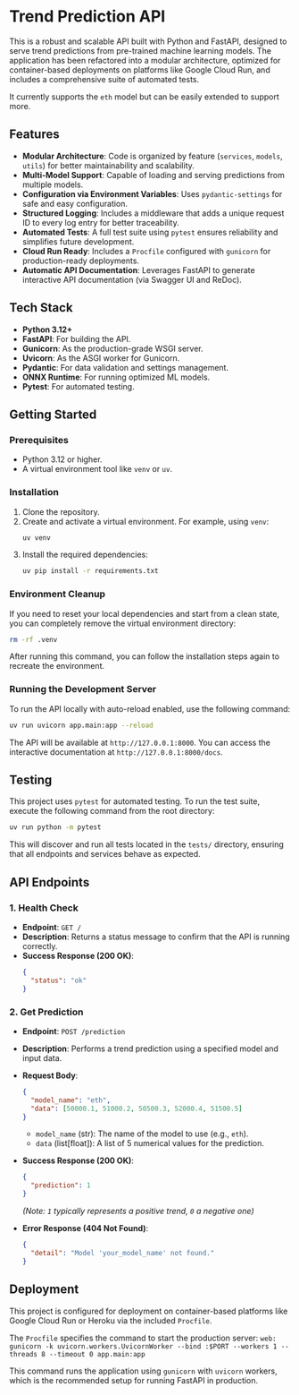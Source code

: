 # Trend Prediction API

This is a robust and scalable API built with Python and FastAPI, designed to serve trend predictions from pre-trained machine learning models. The application has been refactored into a modular architecture, optimized for container-based deployments on platforms like Google Cloud Run, and includes a comprehensive suite of automated tests.

It currently supports the `eth` model but can be easily extended to support more.

## Features

- **Modular Architecture**: Code is organized by feature (`services`, `models`, `utils`) for better maintainability and scalability.
- **Multi-Model Support**: Capable of loading and serving predictions from multiple models.
- **Configuration via Environment Variables**: Uses `pydantic-settings` for safe and easy configuration.
- **Structured Logging**: Includes a middleware that adds a unique request ID to every log entry for better traceability.
- **Automated Tests**: A full test suite using `pytest` ensures reliability and simplifies future development.
- **Cloud Run Ready**: Includes a `Procfile` configured with `gunicorn` for production-ready deployments.
- **Automatic API Documentation**: Leverages FastAPI to generate interactive API documentation (via Swagger UI and ReDoc).

## Tech Stack

- **Python 3.12+**
- **FastAPI**: For building the API.
- **Gunicorn**: As the production-grade WSGI server.
- **Uvicorn**: As the ASGI worker for Gunicorn.
- **Pydantic**: For data validation and settings management.
- **ONNX Runtime**: For running optimized ML models.
- **Pytest**: For automated testing.

## Getting Started

### Prerequisites

- Python 3.12 or higher.
- A virtual environment tool like `venv` or `uv`.

### Installation

1.  Clone the repository.
2.  Create and activate a virtual environment. For example, using `venv`:
    ```bash
    uv venv
    ```
3.  Install the required dependencies:
    ```bash
    uv pip install -r requirements.txt
    ```

### Environment Cleanup

If you need to reset your local dependencies and start from a clean state, you can completely remove the virtual environment directory:

```bash
rm -rf .venv
```

After running this command, you can follow the installation steps again to recreate the environment.

### Running the Development Server

To run the API locally with auto-reload enabled, use the following command:

```bash
uv run uvicorn app.main:app --reload
```

The API will be available at `http://127.0.0.1:8000`. You can access the interactive documentation at `http://127.0.0.1:8000/docs`.

## Testing

This project uses `pytest` for automated testing. To run the test suite, execute the following command from the root directory:

```bash
uv run python -m pytest
```

This will discover and run all tests located in the `tests/` directory, ensuring that all endpoints and services behave as expected.

## API Endpoints

### 1. Health Check

- **Endpoint**: `GET /`
- **Description**: Returns a status message to confirm that the API is running correctly.
- **Success Response (200 OK)**:
  ```json
  {
    "status": "ok"
  }
  ```

### 2. Get Prediction

- **Endpoint**: `POST /prediction`
- **Description**: Performs a trend prediction using a specified model and input data.
- **Request Body**:
  ```json
  {
    "model_name": "eth",
    "data": [50000.1, 51000.2, 50500.3, 52000.4, 51500.5]
  }
  ```
  - `model_name` (str): The name of the model to use (e.g., `eth`).
  - `data` (list[float]): A list of 5 numerical values for the prediction.

- **Success Response (200 OK)**:
  ```json
  {
    "prediction": 1
  }
  ```
  *(Note: `1` typically represents a positive trend, `0` a negative one)*

- **Error Response (404 Not Found)**:
  ```json
  {
    "detail": "Model 'your_model_name' not found."
  }
  ```

## Deployment

This project is configured for deployment on container-based platforms like Google Cloud Run or Heroku via the included `Procfile`.

The `Procfile` specifies the command to start the production server:
`web: gunicorn -k uvicorn.workers.UvicornWorker --bind :$PORT --workers 1 --threads 8 --timeout 0 app.main:app`

This command runs the application using `gunicorn` with `uvicorn` workers, which is the recommended setup for running FastAPI in production.
